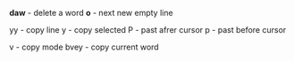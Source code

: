 
**daw** - delete a word
**o** - next new empty line

yy - copy line
y - copy selected
P - past afrer cursor
p - past before cursor

v - copy mode
bvey - copy current word


